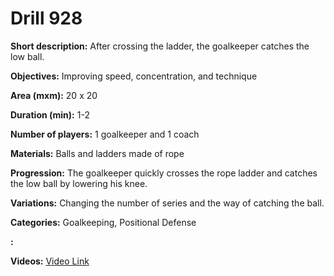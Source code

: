 # Drill 928

**Short description:**
After crossing the ladder, the goalkeeper catches the low ball.

**Objectives:**
Improving speed, concentration, and technique

**Area (mxm):**
20 x 20

**Duration (min):**
1-2

**Number of players:**
1 goalkeeper and 1 coach

**Materials:**
Balls and ladders made of rope

**Progression:**
The goalkeeper quickly crosses the rope ladder and catches the low ball by lowering his knee.

**Variations:**
Changing the number of series and the way of catching the ball.

**Categories:**
Goalkeeping, Positional Defense

**:**


**Videos:**
[Video Link](https://www.youtube.com/embed/u7wH24uekhs)

